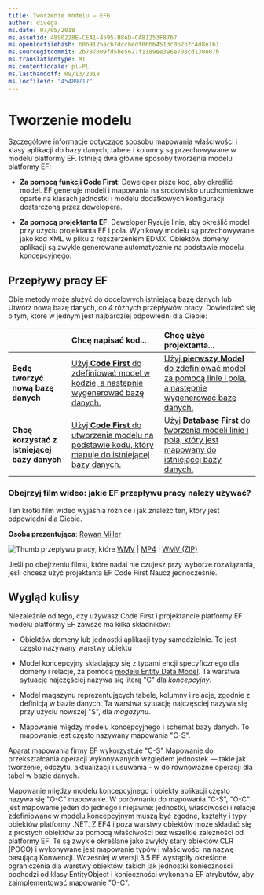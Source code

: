```yaml
---
title: Tworzenie modelu — EF6
author: divega
ms.date: 07/05/2018
ms.assetid: 4890228E-CEA1-4595-B8AD-CA81253F8767
ms.openlocfilehash: b0b9125acb7dccbedf06b64513c0b2b2c4d8e1b1
ms.sourcegitcommit: 2b787009fd5be5627f1189ee396e708cd130e07b
ms.translationtype: MT
ms.contentlocale: pl-PL
ms.lasthandoff: 09/13/2018
ms.locfileid: "45489717"
---
```

# <a name="creating-a-model"></a>Tworzenie modelu

Szczegółowe informacje dotyczące sposobu mapowania właściwości i klasy aplikacji do bazy danych, tabele i kolumny są przechowywane w modelu platformy EF. Istnieją dwa główne sposoby tworzenia modelu platformy EF:

- **Za pomocą funkcji Code First**: Deweloper pisze kod, aby określić model. EF generuje modeli i mapowania na środowisko uruchomieniowe oparte na klasach jednostki i modelu dodatkowych konfiguracji dostarczoną przez dewelopera.

- **Za pomocą projektanta EF**: Deweloper Rysuje linie, aby określić model przy użyciu projektanta EF i pola. Wynikowy modelu są przechowywane jako kod XML w pliku z rozszerzeniem EDMX. Obiektów domeny aplikacji są zwykle generowane automatycznie na podstawie modelu koncepcyjnego.

## <a name="ef-workflows"></a>Przepływy pracy EF

Obie metody może służyć do docelowych istniejącą bazę danych lub Utwórz nową bazę danych, co 4 różnych przepływów pracy.
Dowiedzieć się o tym, które w jednym jest najbardziej odpowiedni dla Ciebie:  

|                                           | Chcę napisać kod...                                                                                                                   | Chcę użyć projektanta...                                                                                                                        |
|:------------------------------------------|:-----------------------------------------------------------------------------------------------------------------------------------------------|:---------------------------------------------------------------------------------------------------------------------------------------------------|
| **Będę tworzyć nową bazę danych**          | [Użyj **Code First** do zdefiniować model w kodzie, a następnie wygenerować bazę danych.](~/ef6/modeling/code-first/workflows/new-database.md)           | [Użyj **pierwszy Model** do zdefiniować model za pomocą linie i pola, a następnie wygenerować bazę danych.](~/ef6/modeling/designer/workflows/model-first.md)   |
| **Chcę korzystać z istniejącej bazy danych** | [Użyj **Code First** do utworzenia modelu na podstawie kodu, który mapuje do istniejącej bazy danych.](~/ef6/modeling/code-first/workflows/existing-database.md) | [Użyj **Database First** do tworzenia modeli linie i pola, który jest mapowany do istniejącej bazy danych.](~/ef6/modeling/designer/workflows/database-first.md) |

### <a name="watch-the-video-what-ef-workflow-should-i-use"></a>Obejrzyj film wideo: jakie EF przepływu pracy należy używać?

Ten krótki film wideo wyjaśnia różnice i jak znaleźć ten, który jest odpowiedni dla Ciebie.

**Osoba prezentująca**: [Rowan Miller](http://romiller.com/)

![Thumb przepływu pracy, które](../media/whichworkflow-thumb.png) [WMV](http://download.microsoft.com/download/8/F/8/8F81F4CD-3678-4229-8D79-0C63FFA3C595/HDI_ITPro_Technet_winvideo_ChoseYourWorkflow.wmv) | [MP4](http://download.microsoft.com/download/8/F/8/8F81F4CD-3678-4229-8D79-0C63FFA3C595/HDI_ITPro_Technet_mp4video_ChoseYourWorkflow.m4v) | [WMV (ZIP)](http://download.microsoft.com/download/8/F/8/8F81F4CD-3678-4229-8D79-0C63FFA3C595/HDI_ITPro_Technet_winvideo_ChoseYourWorkflow.zip)

Jeśli po obejrzeniu filmu, które nadal nie czujesz przy wyborze rozwiązania, jeśli chcesz użyć projektanta EF Code First Naucz jednocześnie.

## <a name="a-look-under-the-hood"></a>Wygląd kulisy

Niezależnie od tego, czy używasz Code First i projektancie platformy EF modelu platformy EF zawsze ma kilka składników:

- Obiektów domeny lub jednostki aplikacji typy samodzielnie. To jest często nazywany warstwy obiektu

- Model koncepcyjny składający się z typami encji specyficznego dla domeny i relacje, za pomocą [modelu Entity Data Model](~/ef6/resources/glossary.md#entity-data-model). Ta warstwa sytuację najczęściej nazywa się literą "C" dla _koncepcyjny_.

- Model magazynu reprezentujących tabele, kolumny i relacje, zgodnie z definicją w bazie danych. Ta warstwa sytuację najczęściej nazywa się przy użyciu nowszej "S", dla _magazynu_.  

- Mapowanie między modelu koncepcyjnego i schemat bazy danych. To mapowanie jest często nazywany mapowania "C-S".

Aparat mapowania firmy EF wykorzystuje "C-S" Mapowanie do przekształcania operacji wykonywanych względem jednostek — takie jak tworzenie, odczytu, aktualizacji i usuwania - w do równoważne operacji dla tabel w bazie danych.

Mapowanie między modelu koncepcyjnego i obiekty aplikacji często nazywa się "O-C" mapowanie. W porównaniu do mapowania "C-S", "O-C" jest mapowanie jeden do jednego i niejawne: jednostki, właściwości i relacje zdefiniowane w modelu koncepcyjnym muszą być zgodne, kształty i typy obiektów platformy .NET. Z EF4 i poza warstwy obiektów może składać się z prostych obiektów za pomocą właściwości bez wszelkie zależności od platformy EF. Te są zwykle określane jako zwykły stary obiektów CLR (POCO) i wykonywane jest mapowanie typów i właściwości na nazwę pasującą Konwencji. Wcześniej w wersji 3.5 EF wystąpiły określone ograniczenia dla warstwy obiektów, takich jak jednostki konieczności pochodzi od klasy EntityObject i konieczności wykonania EF atrybutów, aby zaimplementować mapowanie "O-C".
